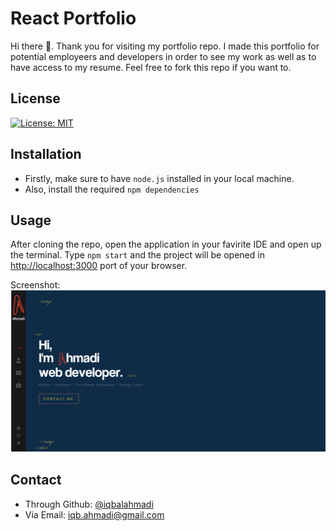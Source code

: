 # React Portfolio

Hi there 👋. Thank you for visiting my portfolio repo. I made this portfolio for potential employeers and developers in order to see my work as well as to have access to my resume. Feel free to fork this repo if you want to.

## License

[![License: MIT](https://img.shields.io/badge/License-MIT-yellow.svg)](https://opensource.org/licenses/MIT)

## Installation

- Firstly, make sure to have `node.js` installed in your local machine.
- Also, install the required `npm dependencies`

## Usage

After cloning the repo, open the application in your favirite IDE and open up the terminal. Type `npm start` and the project will be opened in [http://localhost:3000](http://localhost:3000) port of your browser.

Screenshot:
![Portfolio](./src/assets/images/portfilio.png)

## Contact

- Through Github: [@iqbalahmadi](https://github.com/iqbalahmadi)
- Via Email: iqb.ahmadi@gmail.com
